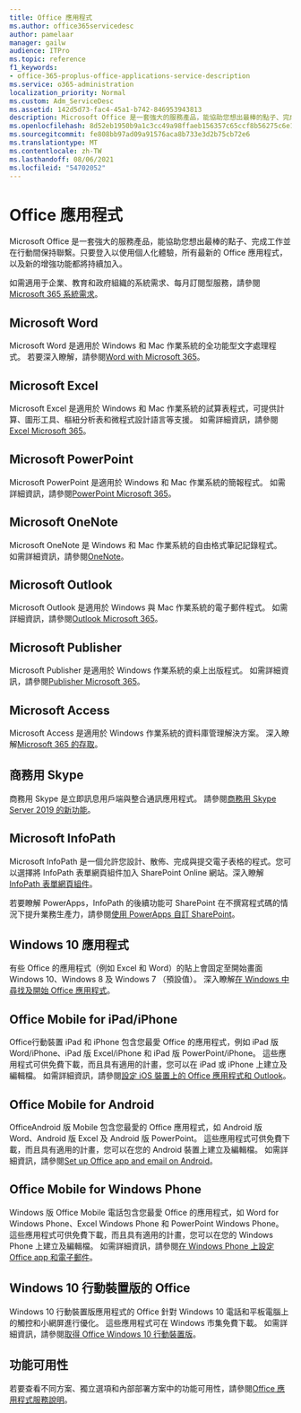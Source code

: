 ```yaml
---
title: Office 應用程式
ms.author: office365servicedesc
author: pamelaar
manager: gailw
audience: ITPro
ms.topic: reference
f1_keywords:
- office-365-proplus-office-applications-service-description
ms.service: o365-administration
localization_priority: Normal
ms.custom: Adm_ServiceDesc
ms.assetid: 142d5d73-fac4-45a1-b742-846953943813
description: Microsoft Office 是一套強大的服務產品，能協助您想出最棒的點子、完成工作並在行動間保持聯繫。只要登入以使用個人化體驗，所有最新的 Office 應用程式，以及新的增強功能都將持續加入。
ms.openlocfilehash: 8d52eb1950b9a1c3cc49a98ffaeb156357c65ccf8b56275c6e11b608aaafc246
ms.sourcegitcommit: fe808bb97ad09a91576aca8b733e3d2b75cb72e6
ms.translationtype: MT
ms.contentlocale: zh-TW
ms.lasthandoff: 08/06/2021
ms.locfileid: "54702052"
---
```

# <a name="office-applications"></a>Office 應用程式

Microsoft Office 是一套強大的服務產品，能協助您想出最棒的點子、完成工作並在行動間保持聯繫。只要登入以使用個人化體驗，所有最新的 Office 應用程式，以及新的增強功能都將持續加入。
  
如需適用于企業、教育和政府組織的系統需求、每月訂閱型服務，請參閱[Microsoft 365 系統需求](https://products.office.com/office-system-requirements/#Office365forBEG)。
  
## <a name="microsoft-word"></a>Microsoft Word

Microsoft Word 是適用於 Windows 和 Mac 作業系統的全功能型文字處理程式。 若要深入瞭解，請參閱[Word with Microsoft 365](https://www.microsoft.com/microsoft-365/word)。

## <a name="microsoft-excel"></a>Microsoft Excel

Microsoft Excel 是適用於 Windows 和 Mac 作業系統的試算表程式，可提供計算、圖形工具、樞紐分析表和微程式設計語言等支援。 如需詳細資訊，請參閱[Excel Microsoft 365](https://www.microsoft.com/microsoft-365/excel)。
  
## <a name="microsoft-powerpoint"></a>Microsoft PowerPoint

Microsoft PowerPoint 是適用於 Windows 和 Mac 作業系統的簡報程式。 如需詳細資訊，請參閱[PowerPoint Microsoft 365](https://www.microsoft.com/microsoft-365/powerpoint)。

## <a name="microsoft-onenote"></a>Microsoft OneNote

Microsoft OneNote 是 Windows 和 Mac 作業系統的自由格式筆記記錄程式。 如需詳細資訊，請參閱[OneNote](https://www.microsoft.com/microsoft-365/onenote/digital-note-taking-app)。
  
## <a name="microsoft-outlook"></a>Microsoft Outlook

Microsoft Outlook 是適用於 Windows 與 Mac 作業系統的電子郵件程式。 如需詳細資訊，請參閱[Outlook Microsoft 365](https://www.microsoft.com/microsoft-365/outlook/outlook-personal-email-plans)。
  
## <a name="microsoft-publisher"></a>Microsoft Publisher

Microsoft Publisher 是適用於 Windows 作業系統的桌上出版程式。 如需詳細資訊，請參閱[Publisher Microsoft 365](https://www.microsoft.com/microsoft-365/publisher)。
  
## <a name="microsoft-access"></a>Microsoft Access

Microsoft Access 是適用於 Windows 作業系統的資料庫管理解決方案。 深入瞭解[Microsoft 365 的存取](https://www.microsoft.com/microsoft-365/access)。
  
## <a name="skype-for-business"></a>商務用 Skype

商務用 Skype 是立即訊息用戶端與整合通訊應用程式。 請參閱[商務用 Skype Server 2019 的新功能](/skypeforbusiness/whats-new)。
  
## <a name="microsoft-infopath"></a>Microsoft InfoPath

Microsoft InfoPath 是一個允許您設計、散佈、完成與提交電子表格的程式。您可以選擇將 InfoPath 表單網頁組件加入 SharePoint Online 網站。深入瞭解 [InfoPath 表單網頁組件](https://go.microsoft.com/fwlink/p/?LinkId=271687)。

若要瞭解 PowerApps，InfoPath 的後續功能可 SharePoint 在不撰寫程式碼的情況下提升業務生產力，請參閱[使用 PowerApps 自訂 SharePoint](https://powerapps.microsoft.com/infopath/)。
  
## <a name="windows-10-apps"></a>Windows 10 應用程式

有些 Office 的應用程式（例如 Excel 和 Word）的貼上會固定至開始畫面 Windows 10、Windows 8 及 Windows 7 （預設值）。 深入瞭解[在 Windows 中尋找及開始 Office 應用程式](https://support.microsoft.com/office/907ce545-6ae8-459b-8d9d-de6764a635d6)。
  
## <a name="office-mobile-for-ipadiphone"></a>Office Mobile for iPad/iPhone

Office行動裝置 iPad 和 iPhone 包含您最愛 Office 的應用程式，例如 iPad 版 Word/iPhone、iPad 版 Excel/iPhone 和 iPad 版 PowerPoint/iPhone。 這些應用程式可供免費下載，而且具有適用的計畫，您可以在 iPad 或 iPhone 上建立及編輯檔。 如需詳細資訊，請參閱[設定 iOS 裝置上的 Office 應用程式和 Outlook](https://support.microsoft.com/office/0402b37e-49c4-4419-a030-f34c2013041f)。

## <a name="office-mobile-for-android"></a>Office Mobile for Android

OfficeAndroid 版 Mobile 包含您最愛的 Office 應用程式，如 Android 版 Word、Android 版 Excel 及 Android 版 PowerPoint。 這些應用程式可供免費下載，而且具有適用的計畫，您可以在您的 Android 裝置上建立及編輯檔。 如需詳細資訊，請參閱[Set up Office app and email on Android](https://support.office.com/article/6ef2ebf2-fc2d-474a-be4a-5a801365c87f)。

## <a name="office-mobile-for-windows-phone"></a>Office Mobile for Windows Phone

Windows 版 Office Mobile 電話包含您最愛 Office 的應用程式，如 Word for Windows Phone、Excel Windows Phone 和 PowerPoint Windows Phone。 這些應用程式可供免費下載，而且具有適用的計畫，您可以在您的 Windows Phone 上建立及編輯檔。 如需詳細資訊，請參閱[在 Windows Phone 上設定 Office app 和電子郵件](https://support.office.com/article/9bccc8b8-a321-4d0d-a45e-6e06a3438e43)。

## <a name="office-for-windows-10-mobile"></a>Windows 10 行動裝置版的 Office

Windows 10 行動裝置版應用程式的 Office 針對 Windows 10 電話和平板電腦上的觸控和小網屏進行優化。 這些應用程式可在 Windows 市集免費下載。 如需詳細資訊，請參閱[取得 Office Windows 10 行動裝置版](https://products.office.com/mobile/office-mobile-apps-for-windows)。
  
## <a name="feature-availability"></a>功能可用性

若要查看不同方案、獨立選項和內部部署方案中的功能可用性，請參閱[Office 應用程式服務說明](office-applications-service-description.md)。
